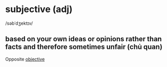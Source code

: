 # subjective (adj)

/səbˈdʒektɪv/

## based on your own ideas or opinions rather than facts and therefore sometimes unfair (chủ quan)

Opposite [objective](objective-adj.md#not-influenced-by-personal-feelings-or-opinions-considering-only-facts-khách-quan)